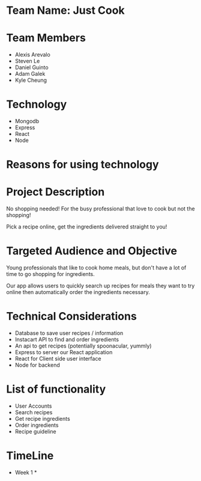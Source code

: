 # Team Name: Just Cook

# Team Members

* Alexis Arevalo
* Steven Le
* Daniel Guinto
* Adam Galek
* Kyle Cheung

# Technology

* Mongodb
* Express
* React
* Node

# Reasons for using technology



# Project Description

No shopping needed! For the busy professional that love to cook but not the shopping!

Pick a recipe online, get the ingredients delivered straight to you!

# Targeted Audience and Objective

Young professionals that like to cook home meals, but don't have a lot of time to go shopping for ingredients.

Our app allows users to quickly search up recipes for meals they want to try online then automatically order the ingredients necessary.

# Technical Considerations

* Database to save user recipes / information
* Instacart API to find and order ingredients
* An api to get recipes (potentially spoonacular, yummly)
* Express to server our React application
* React for Client side user interface
* Node for backend


# List of functionality

* User Accounts
* Search recipes 
* Get recipe ingredients
* Order ingredients
* Recipe guideline

# TimeLine

* Week 1
    * 

